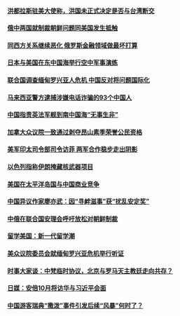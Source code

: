 #### [洪都拉斯驻美大使称，洪国未正式决定是否与台湾断交](../pages/z__yoerrvp/4592394.md) 

#### [俄中两国就制裁朝鲜问题同美国发生抵触](../pages/z__yoerrvp/4591879.md) 

#### [同西方关系继续恶化 俄罗斯金融领域做最坏打算](../pages/z__yoerrvp/4591403.md) 

#### [日本与美国在东中国海举行空中军事演练](../pages/z__yoerrvp/4591297.md) 

#### [联合国调查缅甸罗兴亚人危机 中国反对将问题国际化](../pages/z__yoerrvp/4591174.md) 

#### [马来西亚警方逮捕涉嫌电话诈骗的93个中国人](../pages/z__yoerrvp/4591104.md) 

#### [中国指责英法军舰到南中国海“无事生非”](../pages/z__yoerrvp/4591023.md) 

#### [加拿大众议院一致通过剥夺昂山素季荣誉公民资格](../pages/z__yoerrvp/4591022.md) 

#### [美军印太司令部司令访菲 两军合作稳步走出阴影](../pages/z__yoerrvp/4590991.md) 

#### [以色列指称伊朗掩藏核武器项目](../pages/z__yoerrvp/4590984.md) 

#### [美国在太平洋岛国与中国商业竞争](../pages/z__yoerrvp/4590959.md) 

#### [中国异议作家廖亦武：因“寻衅滋事”获“扰乱安定奖”](../pages/z__yoerrvp/4590958.md) 

#### [中俄在联合国安理会呼吁放松对朝鲜制裁](../pages/z__yoerrvp/4590887.md) 

#### [留学美国：新一代留学潮](../pages/z__yoerrvp/4577307.md) 

#### [美众议院委员会就缅甸罗兴亚危机举行听证](../pages/z__yoerrvp/4589973.md) 

#### [时事大家谈：中梵临时协议，北京与罗马天主教廷走向共存？](../pages/z__yoerrvp/4589833.md) 

#### [日媒：安倍10月将访华与习近平会面](../pages/z__yoerrvp/4589725.md) 

#### [中国游客瑞典“撒泼”事件引发后续“风暴”何时了？](../pages/z__yoerrvp/4589575.md) 

